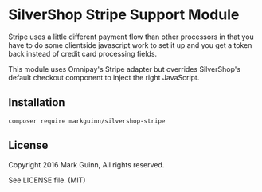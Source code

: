 # SilverShop Stripe Support Module

Stripe uses a little different payment flow than other processors in
that you have to do some clientside javascript work to set it up and
you get a token back instead of credit card processing fields.

This module uses Omnipay's Stripe adapter but overrides SilverShop's
default checkout component to inject the right JavaScript.

## Installation

```
composer require markguinn/silvershop-stripe
```

## License

Copyright 2016 Mark Guinn, All rights reserved.

See LICENSE file. (MIT)
